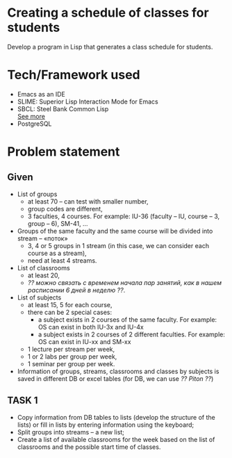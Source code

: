 # Creating a schedule of classes for students
Develop a program in Lisp that generates a class schedule for students.
# Tech/Framework used
* Emacs as an IDE  
* SLIME: Superior Lisp Interaction Mode for Emacs  
* SBCL: Steel Bank Common Lisp  
[See more](https://lispcookbook.github.io/cl-cookbook/emacs-ide.html)
* PostgreSQL
# Problem statement
## Given
* List of groups 
  - at least 70 – can test with smaller number,
  -	group codes are different,
  -	3 faculties, 4 courses.
  For example: IU-36 (faculty – IU, course – 3, group – 6), SM-41, …
* Groups of the same faculty and the same course will be divided into stream – «поток»
  -	3, 4 or 5 groups in 1 stream (in this case, we can consider each course as a stream), 
  -	need at least 4 streams.
* List of classrooms
  -	at least 20,
  -	*?? можно связать с временем начала пар занятий, как в нашем расписании 6 дней в неделю ??*.
* List of subjects
  -	at least 15, 5 for each course,
  -	there can be 2 special cases:
    - a subject exists in 2 courses of the same faculty.
      For example: OS can exist in both IU-3x and IU-4x
    - a subject exists in 2 courses of 2 different faculties.
      For example: OS can exist in IU-xx and SM-xx
  -	1 lecture per stream per week,
  -	1 or 2 labs per group per week,
  -	1 seminar per group per week.
*	Information of groups, streams, classrooms and classes by subjects is saved in different DB or excel tables (for DB, we can use *?? Piton ??*)
## TASK 1
*	Copy information from DB tables to lists (develop the structure of the lists) or fill in lists by entering information using the keyboard;
*	Split groups into streams – a new list;
*	Create a list of available classrooms for the week based on the list of classrooms and the possible start time of classes.
